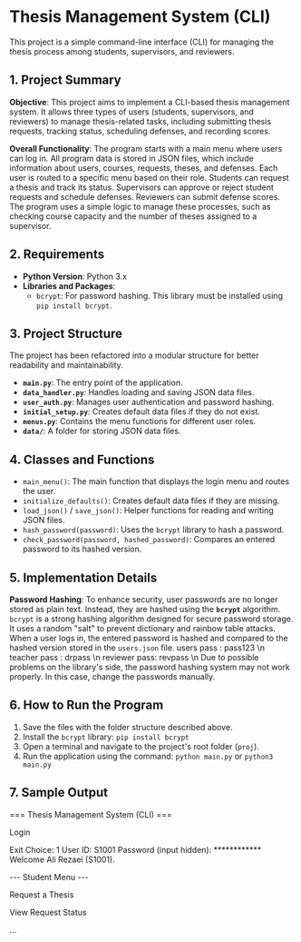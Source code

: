 # Thesis Management System (CLI)

This project is a simple command-line interface (CLI) for managing the thesis process among students, supervisors, and reviewers.

## 1. Project Summary

**Objective**: This project aims to implement a CLI-based thesis management system. It allows three types of users (students, supervisors, and reviewers) to manage thesis-related tasks, including submitting thesis requests, tracking status, scheduling defenses, and recording scores.

**Overall Functionality**:
The program starts with a main menu where users can log in. All program data is stored in JSON files, which include information about users, courses, requests, theses, and defenses. Each user is routed to a specific menu based on their role. Students can request a thesis and track its status. Supervisors can approve or reject student requests and schedule defenses. Reviewers can submit defense scores. The program uses a simple logic to manage these processes, such as checking course capacity and the number of theses assigned to a supervisor.

## 2. Requirements

- **Python Version**: Python 3.x
- **Libraries and Packages**:
  - `bcrypt`: For password hashing. This library must be installed using `pip install bcrypt`.

## 3. Project Structure

The project has been refactored into a modular structure for better readability and maintainability.

- **`main.py`**: The entry point of the application.
- **`data_handler.py`**: Handles loading and saving JSON data files.
- **`user_auth.py`**: Manages user authentication and password hashing.
- **`initial_setup.py`**: Creates default data files if they do not exist.
- **`menus.py`**: Contains the menu functions for different user roles.
- **`data/`**: A folder for storing JSON data files.

## 4. Classes and Functions

- `main_menu()`: The main function that displays the login menu and routes the user.
- `initialize_defaults()`: Creates default data files if they are missing.
- `load_json()` / `save_json()`: Helper functions for reading and writing JSON files.
- `hash_password(password)`: Uses the `bcrypt` library to hash a password.
- `check_password(password, hashed_password)`: Compares an entered password to its hashed version.

## 5. Implementation Details

**Password Hashing**: To enhance security, user passwords are no longer stored as plain text. Instead, they are hashed using the **`bcrypt`** algorithm. `bcrypt` is a strong hashing algorithm designed for secure password storage. It uses a random "salt" to prevent dictionary and rainbow table attacks. When a user logs in, the entered password is hashed and compared to the hashed version stored in the `users.json` file.
users pass : pass123 \n
teacher pass : drpass \n
reviewer pass: revpass \n
Due to possible problems on the library's side, the password hashing system may not work properly. In this case, change the passwords manually.

## 6. How to Run the Program

1.  Save the files with the folder structure described above.
2.  Install the `bcrypt` library: `pip install bcrypt`
3.  Open a terminal and navigate to the project's root folder (`proj`).
4.  Run the application using the command: `python main.py` or `python3 main.py` 

## 7. Sample Output

=== Thesis Management System (CLI) ===

Login

Exit
Choice: 1
User ID: S1001
Password (input hidden): ************
Welcome Ali Rezaei (S1001).

--- Student Menu ---

Request a Thesis

View Request Status

...
